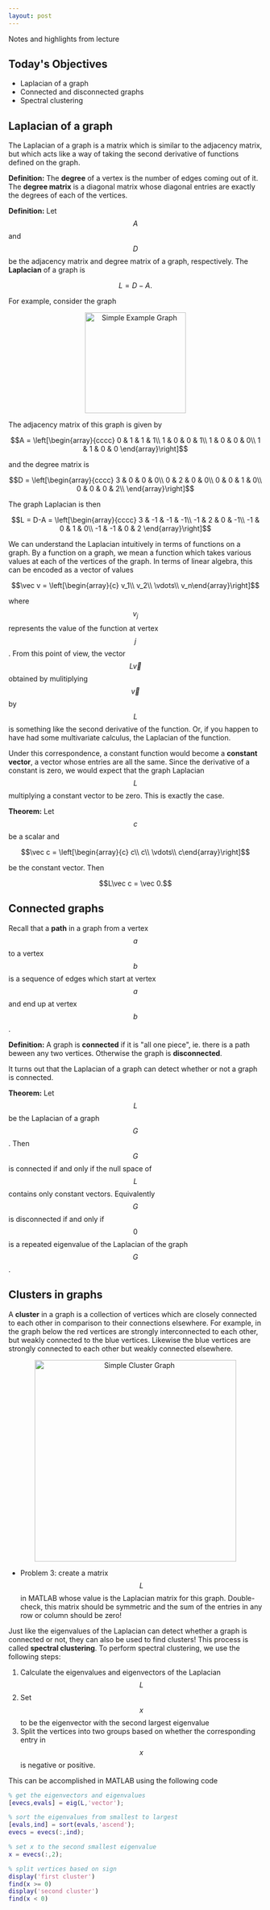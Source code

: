 ```yaml
---
layout: post
---
```


Notes and highlights from lecture

## Today's Objectives

* Laplacian of a graph
* Connected and disconnected graphs
* Spectral clustering

## Laplacian of a graph

The Laplacian of a graph is a matrix which is similar to the adjacency matrix, but which acts like a way of taking the second derivative of functions defined on the graph.

**Definition:** The **degree** of a vertex is the number of edges coming out of it.  The **degree matrix** is a diagonal matrix whose diagonal entries are exactly the degrees of each of the vertices.

**Definition:** Let $$A$$ and $$D$$ be the adjacency matrix and degree matrix of a graph, respectively.  The **Laplacian** of a graph is 

$$L = D-A.$$

For example, consider the graph

<center>
<img src="/math107spring2023/ws8/graph1.png" alt="Simple Example Graph" width="200">
</center>

The adjacency matrix of this graph is given by

$$A = \left[\begin{array}{cccc}
0 & 1 & 1 & 1\\
1 & 0 & 0 & 1\\
1 & 0 & 0 & 0\\
1 & 1 & 0 & 0
\end{array}\right]$$

and the degree matrix is

$$D = \left[\begin{array}{cccc}
3 & 0 & 0 & 0\\
0 & 2 & 0 & 0\\
0 & 0 & 1 & 0\\
0 & 0 & 0 & 2\\
\end{array}\right]$$

The graph Laplacian is then

$$L = D-A = \left[\begin{array}{cccc}
3  & -1 & -1 & -1\\
-1 &  2 &  0 & -1\\
-1 &  0 &  1 &  0\\
-1 & -1 &  0 &  2
\end{array}\right]$$



We can understand the Laplacian intuitively in terms of functions on a graph.  By a function on a graph, we mean a function which takes various values at each of the vertices of the graph.
In terms of linear algebra, this can be encoded as a vector of values

$$\vec v = \left[\begin{array}{c} v_1\\ v_2\\ \vdots\\ v_n\end{array}\right]$$

where $$v_j$$ represents the value of the function at vertex $$j$$.
From this point of view, the vector $$L\vec v$$ obtained by mulitiplying $$\vec v$$ by $$L$$ is something like the second derivative of the function.  Or, if you happen to have had some multivariate calculus, the Laplacian of the function.

Under this correspondence, a constant function would become a **constant vector**, a vector whose entries are all the same.
Since the derivative of a constant is zero, we would expect that the graph Laplacian $$L$$ multiplying a constant vector to be zero.
This is exactly the case.

**Theorem:** Let $$c$$ be a scalar and

$$\vec c = \left[\begin{array}{c} c\\ c\\ \vdots\\ c\end{array}\right]$$

be the constant vector.  Then

$$L\vec c = \vec 0.$$

## Connected graphs

Recall that a **path** in a graph from a vertex $$a$$ to a vertex $$b$$ is a sequence of edges which start at vertex $$a$$ and end up at vertex $$b$$.

**Definition:** A graph is **connected** if it is "all one piece", ie. there is a path beween any two vertices.  Otherwise the graph is **disconnected**.

It turns out that the Laplacian of a graph can detect whether or not a graph is connected.

**Theorem:** Let $$L$$ be the Laplacian of a graph $$G$$.  Then $$G$$ is connected if and only if the null space of $$L$$ contains only constant vectors.  Equivalently $$G$$ is disconnected if and only if $$0$$ is a repeated eigenvalue of the Laplacian of the graph $$G$$.

## Clusters in graphs

A **cluster** in a graph is a collection of vertices which are closely connected to each other in comparison to their connections elsewhere.
For example, in the graph below the red vertices are strongly interconnected to each other, but weakly connected to the blue vertices.  Likewise the blue vertices are strongly connected to each other but weakly connected elsewhere.

<center>
<img src="/math107spring2023/ws8/graph3.png" alt="Simple Cluster Graph" width="400">
</center>

* Problem 3: create a matrix $$L$$ in MATLAB whose value is the Laplacian matrix for this graph.  Double-check, this matrix should be symmetric and the sum of the entries in any row or column should be zero!

Just like the eigenvalues of the Laplacian can detect whether a graph is connected or not, they can also be used to find clusters!  This process is called **spectral clustering**.  To perform spectral clustering, we use the following steps:

1. Calculate the eigenvalues and eigenvectors of the Laplacian $$L$$
2. Set $$x$$ to be the eigenvector with the second largest eigenvalue
3. Split the vertices into two groups based on whether the corresponding entry in $$x$$ is negative or positive.

This can be accomplished in MATLAB using the following code

```MATLAB
% get the eigenvectors and eigenvalues
[evecs,evals] = eig(L,'vector');

% sort the eigenvalues from smallest to largest
[evals,ind] = sort(evals,'ascend');
evecs = evecs(:,ind);

% set x to the second smallest eigenvalue
x = evecs(:,2);

% split vertices based on sign
display('first cluster')
find(x >= 0)
display('second cluster')
find(x < 0)
```

